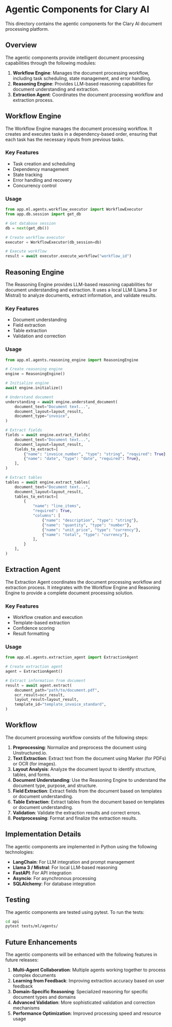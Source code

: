 # Agentic Components for Clary AI

This directory contains the agentic components for the Clary AI document processing platform.

## Overview

The agentic components provide intelligent document processing capabilities through the following modules:

1. **Workflow Engine**: Manages the document processing workflow, including task scheduling, state management, and error handling.
2. **Reasoning Engine**: Provides LLM-based reasoning capabilities for document understanding and extraction.
3. **Extraction Agent**: Coordinates the document processing workflow and extraction process.

## Workflow Engine

The Workflow Engine manages the document processing workflow. It creates and executes tasks in a dependency-based order, ensuring that each task has the necessary inputs from previous tasks.

### Key Features

- Task creation and scheduling
- Dependency management
- State tracking
- Error handling and recovery
- Concurrency control

### Usage

```python
from app.ml.agents.workflow_executor import WorkflowExecutor
from app.db.session import get_db

# Get database session
db = next(get_db())

# Create workflow executor
executor = WorkflowExecutor(db_session=db)

# Execute workflow
result = await executor.execute_workflow("workflow_id")
```

## Reasoning Engine

The Reasoning Engine provides LLM-based reasoning capabilities for document understanding and extraction. It uses a local LLM (Llama 3 or Mistral) to analyze documents, extract information, and validate results.

### Key Features

- Document understanding
- Field extraction
- Table extraction
- Validation and correction

### Usage

```python
from app.ml.agents.reasoning_engine import ReasoningEngine

# Create reasoning engine
engine = ReasoningEngine()

# Initialize engine
await engine.initialize()

# Understand document
understanding = await engine.understand_document(
    document_text="Document text...",
    document_layout=layout_result,
    document_type="invoice",
)

# Extract fields
fields = await engine.extract_fields(
    document_text="Document text...",
    document_layout=layout_result,
    fields_to_extract=[
        {"name": "invoice_number", "type": "string", "required": True},
        {"name": "date", "type": "date", "required": True},
    ],
)

# Extract tables
tables = await engine.extract_tables(
    document_text="Document text...",
    document_layout=layout_result,
    tables_to_extract=[
        {
            "name": "line_items",
            "required": True,
            "columns": [
                {"name": "description", "type": "string"},
                {"name": "quantity", "type": "number"},
                {"name": "unit_price", "type": "currency"},
                {"name": "total", "type": "currency"},
            ],
        }
    ],
)
```

## Extraction Agent

The Extraction Agent coordinates the document processing workflow and extraction process. It integrates with the Workflow Engine and Reasoning Engine to provide a complete document processing solution.

### Key Features

- Workflow creation and execution
- Template-based extraction
- Confidence scoring
- Result formatting

### Usage

```python
from app.ml.agents.extraction_agent import ExtractionAgent

# Create extraction agent
agent = ExtractionAgent()

# Extract information from document
result = await agent.extract(
    document_path="path/to/document.pdf",
    ocr_result=ocr_result,
    layout_result=layout_result,
    template_id="template_invoice_standard",
)
```

## Workflow

The document processing workflow consists of the following steps:

1. **Preprocessing**: Normalize and preprocess the document using Unstructured.io.
2. **Text Extraction**: Extract text from the document using Marker (for PDFs) or OCR (for images).
3. **Layout Analysis**: Analyze the document layout to identify structure, tables, and forms.
4. **Document Understanding**: Use the Reasoning Engine to understand the document type, purpose, and structure.
5. **Field Extraction**: Extract fields from the document based on templates or document understanding.
6. **Table Extraction**: Extract tables from the document based on templates or document understanding.
7. **Validation**: Validate the extraction results and correct errors.
8. **Postprocessing**: Format and finalize the extraction results.

## Implementation Details

The agentic components are implemented in Python using the following technologies:

- **LangChain**: For LLM integration and prompt management
- **Llama 3 / Mistral**: For local LLM-based reasoning
- **FastAPI**: For API integration
- **Asyncio**: For asynchronous processing
- **SQLAlchemy**: For database integration

## Testing

The agentic components are tested using pytest. To run the tests:

```bash
cd api
pytest tests/ml/agents/
```

## Future Enhancements

The agentic components will be enhanced with the following features in future releases:

1. **Multi-Agent Collaboration**: Multiple agents working together to process complex documents
2. **Learning from Feedback**: Improving extraction accuracy based on user feedback
3. **Domain-Specific Reasoning**: Specialized reasoning for specific document types and domains
4. **Advanced Validation**: More sophisticated validation and correction mechanisms
5. **Performance Optimization**: Improved processing speed and resource usage
